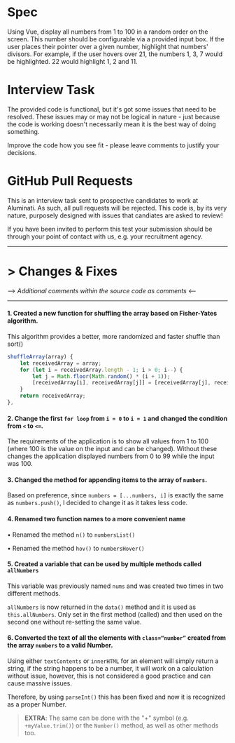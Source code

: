 # Spec

Using Vue, display all numbers from 1 to 100 in a random order on the screen. This number should be configurable via a provided input box.
If the user places their pointer over a given number, highlight that numbers' divisors.
For example, if the user hovers over 21, the numbers 1, 3, 7 would be highlighted. 22 would highlight 1, 2 and 11.

# Interview Task

The provided code is functional, but it's got some issues that need to be resolved. These issues may or may not be logical in nature - just because the code is working doesn't necessarily mean it is the best way of doing something.

Improve the code how you see fit - please leave comments to justify your decisions.

# GitHub Pull Requests

This is an interview task sent to prospective candidates to work at Aluminati. As such, all pull requests will be rejected. This code is, by its very nature, purposely designed with issues that candiates are asked to review!

If you have been invited to perform this test your submission should be through your point of contact with us, e.g. your recruitment agency.

---

# > Changes & Fixes

--> _Additional comments within the source code as comments_ <--

---

#### 1. Created a new function for shuffling the array based on **Fisher-Yates algorithm**.

This algorithm provides a better, more randomized and faster shuffle than sort()

```js
shuffleArray(array) {
    let receivedArray = array;
    for (let i = receivedArray.length - 1; i > 0; i--) {
        let j = Math.floor(Math.random() * (i + 1));
        [receivedArray[i], receivedArray[j]] = [receivedArray[j], receivedArray[i]];
    }
    return receivedArray;
},
```

#### 2. Change the first `for loop` from `i = 0` to `i = 1` and changed the condition from `<` to `<=`.

The requirements of the application is to show all values from 1 to 100 (where 100 is the value on the input and can be changed). Without these changes the application displayed numbers from 0 to 99 while the input was 100.

#### 3. Changed the method for appending items to the array of `numbers`.

Based on preference, since `numbers = [...numbers, i]` is exactly the same as `numbers.push()`, I decided to change it as it takes less code.

#### 4. Renamed two function names to a more convenient name

• Renamed the method `n()` to `numbersList()`

• Renamed the method `hov()` to `numbersHover()`

#### 5. Created a variable that can be used by multiple methods called `allNumbers`

This variable was previously named `nums` and was created two times in two different methods.

`allNumbers` is now returned in the `data()` method and it is used as `this.allNumbers`. Only set in the first method (called) and then used on the second one without re-setting the same value.

#### 6. Converted the text of all the elements with `class=“number”` created from the array `numbers` to a valid Number.

Using either `textContents` or `innerHTML` for an element will simply return a string, if the string happens to be a number, it will work on a calculation without issue, however, this is not considered a good practice and can cause massive issues.

Therefore, by using `parseInt()` this has been fixed and now it is recognized as a proper Number.

> **EXTRA**: The same can be done with the "+" symbol (e.g. `+myValue.trim()`) or the `Number()` method, as well as other methods too.
